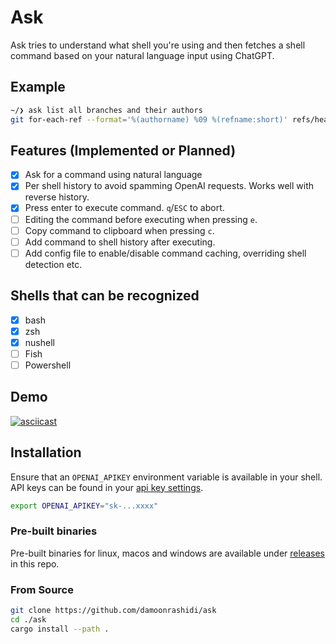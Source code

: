 # Ask

Ask tries to understand what shell you're using and then fetches a shell command based on your natural language input using ChatGPT.

## Example

```bash
~/❯ ask list all branches and their authors
git for-each-ref --format='%(authorname) %09 %(refname:short)' refs/heads/
```

## Features (Implemented or Planned)

- [x] Ask for a command using natural language
- [x] Per shell history to avoid spamming OpenAI requests. Works well with reverse history.
- [x] Press enter to execute command. `q`/`ESC` to abort.
- [ ] Editing the command before executing when pressing `e`.
- [ ] Copy command to clipboard when pressing `c`.
- [ ] Add command to shell history after executing.
- [ ] Add config file to enable/disable command caching, overriding shell detection etc.

## Shells that can be recognized
- [x] bash
- [x] zsh
- [x] nushell
- [ ] Fish
- [ ] Powershell

## Demo

[![asciicast](https://asciinema.org/a/ndUtX47ehTMplYa8ybHN9Rt0o.svg)](https://asciinema.org/a/ndUtX47ehTMplYa8ybHN9Rt0o)

## Installation

Ensure that an `OPENAI_APIKEY` environment variable is available in your shell. API keys can be found in your [api key settings](https://platform.openai.com/api-keys).

```bash
export OPENAI_APIKEY="sk-...xxxx"
```

### Pre-built binaries

Pre-built binaries for linux, macos and windows are available under [releases](https://github.com/damoonrashidi/ask/releases) in this repo.

### From Source
```bash
git clone https://github.com/damoonrashidi/ask
cd ./ask
cargo install --path .
```
